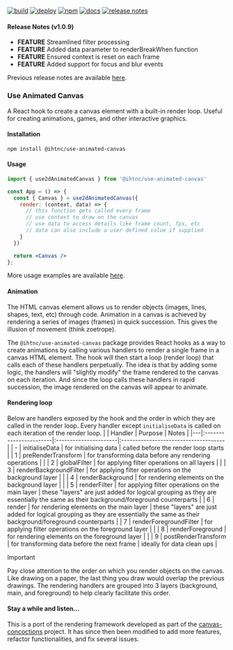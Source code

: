 [![build](https://img.shields.io/github/actions/workflow/status/ihtnc/use-animated-canvas/build-package.yml?label=build&logo=github+actions&logoColor=white)](https://github.com/ihtnc/use-animated-canvas/actions/workflows/build-package.yml)
[![deploy](https://img.shields.io/github/actions/workflow/status/ihtnc/use-animated-canvas/publish-package.yml?label=deploy&logo=github+actions&logoColor=white)](https://github.com/ihtnc/use-animated-canvas/actions/workflows/publish-package.yml)
[![npm](https://img.shields.io/npm/v/@ihtnc/use-animated-canvas?logo=npm)](https://www.npmjs.com/package/@ihtnc/use-animated-canvas)
[![docs](https://img.shields.io/badge/docs-view-blue?logo=github)](https://ihtnc.github.io/use-animated-canvas/)
[![release notes](https://img.shields.io/badge/release%20notes-view-blue?logo=github)](https://github.com/ihtnc/use-animated-canvas/releases)

#### Release Notes (v1.0.9)
* **FEATURE** Streamlined filter processing
* **FEATURE** Added data parameter to renderBreakWhen function
* **FEATURE** Ensured context is reset on each frame
* **FEATURE** Added support for focus and blur events

Previous release notes are available [here](https://github.com/ihtnc/use-animated-canvas/releases).

### Use Animated Canvas

A React hook to create a canvas element with a built-in render loop. Useful for creating animations, games, and other interactive graphics.

#### Installation

```console
npm install @ihtnc/use-animated-canvas
```

#### Usage

```jsx
import { use2dAnimatedCanvas } from '@ihtnc/use-animated-canvas'

const App = () => {
  const { Canvas } = use2dAnimatedCanvas({
    render: (context, data) => {
      // this function gets called every frame
      // use context to draw on the canvas
      // use data to access details like frame count, fps, etc
      // data can also include a user-defined value if supplied
    }
  })

  return <Canvas />
};
```
More usage examples are available [here](https://ihtnc.github.io/use-animated-canvas/).

#### Animation
The HTML canvas element allows us to render objects (images, lines, shapes, text, etc) through code. Animation in a canvas is achieved by rendering a series of images (frames) in quick succession. This gives the illusion of movement (think zoetrope).

The `@ihtnc/use-animated-canvas` package provides React hooks as a way to create animations by calling various handlers to render a single frame in a canvas HTML element. The hook will then start a loop (render loop) that calls each of these handlers perpetually. The idea is that by adding some logic, the handlers will "slightly modify" the frame rendered to the canvas on each iteration. And since the loop calls these handlers in rapid succession, the image rendered on the canvas will appear to animate.

#### Rendering loop
Below are handlers exposed by the hook and the order in which they are called in the render loop. Every handler except `initialiseData` is called on each iteration of the render loop.
|   | Handler                | Purpose               | Notes                                |
|---|:-----------------------|:----------------------|:-------------------------------------|
| - | initialiseData         | for initialising data | called before the render loop starts |
| 1 | preRenderTransform     | for transforming data before any rendering operations |      |
| 2 | globalFilter           | for applying filter operations on all layers |               |
| 3 | renderBackgroundFilter | for applying filter operations on the background layer |     |
| 4 | renderBackground       | for rendering elements on the background layer |             |
| 5 | renderFilter           | for applying filter operations on the main layer | these "layers" are just added for logical grouping as they are essentially the same as their background/foreground counterparts |
| 6 | render                 | for rendering elements on the main layer | these "layers" are just added for logical grouping as they are essentially the same as their background/foreground counterparts |
| 7 | renderForegroundFilter | for applying filter operations on the foreground layer |     |
| 8 | renderForeground       | for rendering elements on the foreground layer |             |
| 9 | postRenderTransform    | for transforming data before the next frame | ideally for data clean ups |

> [!IMPORTANT]
> Pay close attention to the order on which you render objects on the canvas. Like drawing on a paper, the last thing you draw would overlap the previous drawings. The rendering handlers are grouped into 3 layers (background, main, and foreground) to help clearly facilitate this order.

#### Stay a while and listen...

This is a port of the rendering framework developed as part of the [canvas-concoctions](https://github.com/ihtnc/canvas-concoctions) project. It has since then been modified to add more features, refactor functionalities, and fix several issues.